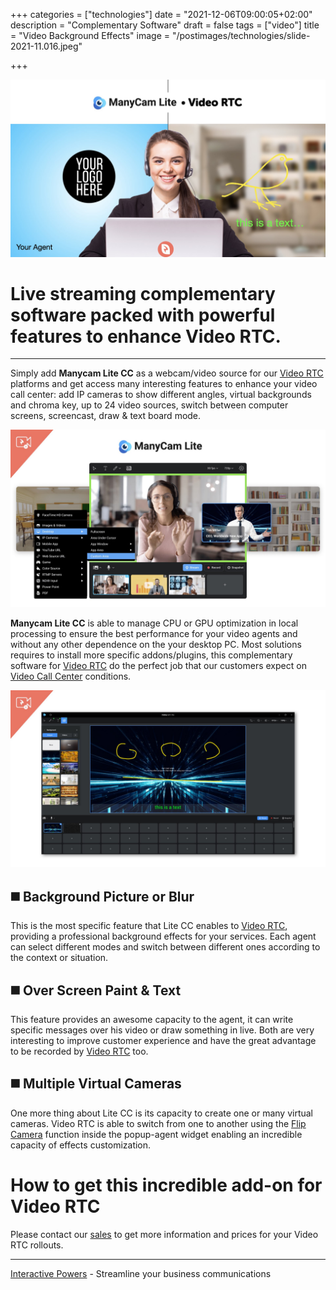 +++
categories = ["technologies"]
date = "2021-12-06T09:00:05+02:00"
description = "Complementary Software"
draft = false
tags = ["video"]
title = "Video Background Effects"
image = "/postimages/technologies/slide-2021-11.016.jpeg"

+++

![Video RTC Manycam Lite](/postimages/technologies/slide-2021-11.016.jpeg)

# Live streaming complementary software packed with powerful features to enhance Video RTC.
---

Simply add **Manycam Lite CC** as a webcam/video source for our [Video RTC](https://blog.ivrpowers.com/post/marketing/video-rtc-solutions-ecosystem/) platforms and get access many interesting features to enhance your video call center: add IP cameras to show different angles, virtual backgrounds and chroma key, up to 24 video sources, switch between computer screens, screencast, draw & text board mode.

![Video RTC Manycam Lite](/postimages/technologies/slide-2021-11.015.jpeg)

**Manycam Lite CC** is able to manage CPU or GPU optimization in local processing to ensure the best performance for your video agents and without any other dependence on the your desktop PC. Most solutions requires to install more specific addons/plugins, this complementary software for [Video RTC](https://blog.ivrpowers.com/post/marketing/video-rtc-solutions-ecosystem/) do the perfect job that our customers expect on [Video Call Center](https://blog.ivrpowers.com/post/marketing/taking-customer-experience-to-the-next-level/) conditions.

![Video RTC Manycam Lite](/postimages/technologies/slide-2021-11.017.jpeg)

##	◼️ Background Picture or Blur
This is the most specific feature that Lite CC enables to [Video RTC](https://blog.ivrpowers.com/post/marketing/video-rtc-solutions-ecosystem/), providing a professional background effects for your services. Each agent can select different modes and switch between different ones according to the context or situation.

##	◼️ Over Screen Paint & Text
This feature provides an awesome capacity to the agent, it can write specific messages over his video or draw something in live. Both are very interesting to improve customer experience and have the great advantage to be recorded by [Video RTC](https://blog.ivrpowers.com/post/marketing/video-rtc-solutions-ecosystem/) too.

##	◼️ Multiple Virtual Cameras
One more thing about Lite CC is its capacity to create one or many virtual cameras. Video RTC is able to switch from one to another using the [Flip Camera](https://blog.ivrpowers.com/post/products/video-rtc-flip-camera/) function inside the popup-agent widget enabling an incredible capacity of effects customization.

#	How to get this incredible add-on for Video RTC

Please contact our [sales](https://www.ivrpowers.com/support-services/) to get more information and prices for your Video RTC rollouts.

---
[Interactive Powers](http://www.ivrpowers.com/) - Streamline your business communications
